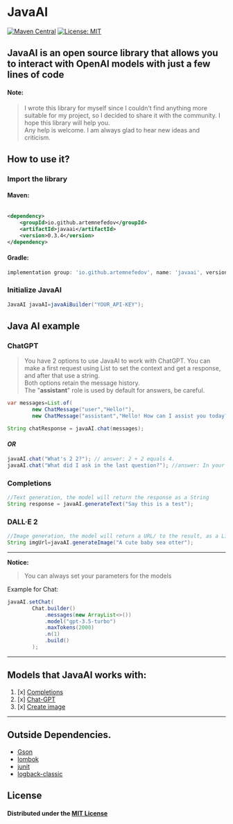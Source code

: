 # JavaAI

[![Maven Central](https://img.shields.io/maven-central/v/io.github.artemnefedov/javaai.svg?label=Maven%20Central)](https://search.maven.org/search?q=g:%22io.github.artemnefedov%22%20AND%20a:%22javaai%22)
[![License: MIT](https://img.shields.io/badge/License-MIT-yellow.svg)](https://opensource.org/licenses/MIT)

## JavaAI is an open source library that allows you to interact with OpenAI models with just a few lines of code

#### Note:

> I wrote this library for myself since I couldn't find anything more suitable for my project, so I decided to share it
> with the community. I hope this library will help you.<br>
> Any help is welcome. I am always glad to hear new ideas and criticism.

## How to use it?

### Import the library

#### Maven:

```xml

<dependency>
    <groupId>io.github.artemnefedov</groupId>
    <artifactId>javaai</artifactId>
    <version>0.3.4</version>
</dependency>
```

#### Gradle:

```groovy
implementation group: 'io.github.artemnefedov', name: 'javaai', version: '0.3.4'
```

### Initialize JavaAI

```java
JavaAI javaAI=javaAiBuilder("YOUR_API-KEY");
```

## Java AI example

### ChatGPT

>You have 2 options to use JavaAI to work with ChatGPT.
You can make a first request using List<ChatMessage> to set the context and get a response, and after that use a string.
<br>Both options retain the message history.
<br>The "**assistant**" role is used by default for answers, be careful.

```java
var messages=List.of(
        new ChatMessage("user","Hello!"),
        new ChatMessage("assistant","Hello! How can I assist you today?"));

String chatResponse = javaAI.chat(messages);
```
#### _OR_
```java
javaAI.chat("What's 2 2?"); // answer: 2 + 2 equals 4.
javaAI.chat("What did I ask in the last question?"); //answer: In your last question, you asked "What's 2 2?"
```

### Completions
```java
//Text generation, the model will return the response as a String
String response = javaAI.generateText("Say this is a test");
```

### DALL·E 2
```java
//Image generation, the model will return a URL/ to the result, as a List of String
String imgUrl=javaAI.generateImage("A cute baby sea otter");
```

---

**Notice:**

> You can always set your parameters for the models

Example for Chat:

```java
javaAI.setChat(
        Chat.builder()
            .messages(new ArrayList<>())
            .model("gpt-3.5-turbo")
            .maxTokens(2000)
            .n(1)
            .build()
        );
```

---

## Models that JavaAI works with:

1. [x] [Completions](https://platform.openai.com/docs/api-reference/completions)
2. [x] [Chat-GPT](https://platform.openai.com/docs/api-reference/chat)
3. [x] [Create image](https://platform.openai.com/docs/api-reference/images/create)

---

## Outside Dependencies.

* [Gson](https://github.com/google/gson)
* [lombok](https://github.com/projectlombok/lombok)
* [junit](https://github.com/junit-team/junit5)
* [logback-classic](https://mvnrepository.com/artifact/ch.qos.logback/logback-classic)

## License

#### Distributed under the [MIT License](https://github.com/artemnefedov/JavaAI/blob/main/LICENSE)
